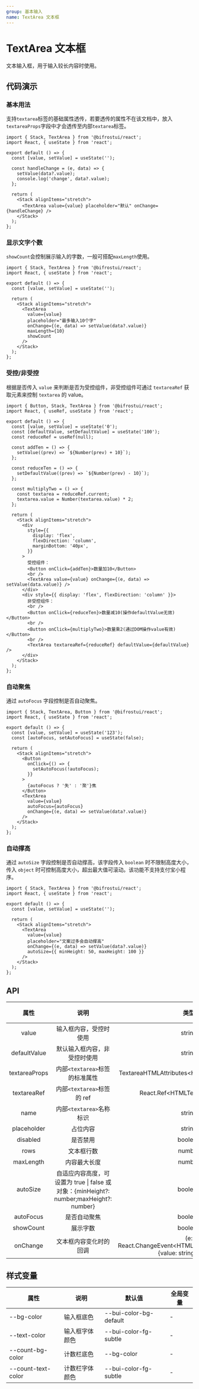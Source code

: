 ```yaml
---
group: 基本输入
name: TextArea 文本框
---
```


# TextArea 文本框

文本输入框，用于输入较长内容时使用。

## 代码演示

### 基本用法

支持`textarea`标签的基础属性透传，若要透传的属性不在该文档中，放入`textareaProps`字段中才会透传至内部`textarea`标签。

```tsx
import { Stack, TextArea } from '@bifrostui/react';
import React, { useState } from 'react';

export default () => {
  const [value, setValue] = useState('');

  const handleChange = (e, data) => {
    setValue(data?.value);
    console.log('change', data?.value);
  };

  return (
    <Stack alignItems="stretch">
      <TextArea value={value} placeholder="默认" onChange={handleChange} />
    </Stack>
  );
};
```

### 显示文字个数

`showCount`会控制展示输入的字数，一般可搭配`maxLength`使用。

```tsx
import { Stack, TextArea } from '@bifrostui/react';
import React, { useState } from 'react';

export default () => {
  const [value, setValue] = useState('');

  return (
    <Stack alignItems="stretch">
      <TextArea
        value={value}
        placeholder="最多输入10个字"
        onChange={(e, data) => setValue(data?.value)}
        maxLength={10}
        showCount
      />
    </Stack>
  );
};
```

### 受控/非受控

根据是否传入 `value` 来判断是否为受控组件，非受控组件可通过 `textareaRef` 获取元素来控制 `textarea` 的 value。

```tsx
import { Button, Stack, TextArea } from '@bifrostui/react';
import React, { useRef, useState } from 'react';

export default () => {
  const [value, setValue] = useState('0');
  const [defaultValue, setDefaultValue] = useState('100');
  const reduceRef = useRef(null);

  const addTen = () => {
    setValue((prev) => `${Number(prev) + 10}`);
  };

  const reduceTen = () => {
    setDefaultValue((prev) => `${Number(prev) - 10}`);
  };

  const multiplyTwo = () => {
    const textarea = reduceRef.current;
    textarea.value = Number(textarea.value) * 2;
  };

  return (
    <Stack alignItems="stretch">
      <div
        style={{
          display: 'flex',
          flexDirection: 'column',
          marginBottom: '40px',
        }}
      >
        受控组件：
        <Button onClick={addTen}>数量加10</Button>
        <br />
        <TextArea value={value} onChange={(e, data) => setValue(data.value)} />
      </div>
      <div style={{ display: 'flex', flexDirection: 'column' }}>
        非受控组件：
        <br />
        <Button onClick={reduceTen}>数量减10(操作defaultValue无效)</Button>
        <br />
        <Button onClick={multiplyTwo}>数量乘2(通过DOM操作value有效)</Button>
        <br />
        <TextArea textareaRef={reduceRef} defaultValue={defaultValue} />
      </div>
    </Stack>
  );
};
```

### 自动聚焦

通过 `autoFocus` 字段控制是否自动聚焦。

```tsx
import { Stack, TextArea, Button } from '@bifrostui/react';
import React, { useState } from 'react';

export default () => {
  const [value, setValue] = useState('123');
  const [autoFocus, setAutoFocus] = useState(false);

  return (
    <Stack alignItems="stretch">
      <Button
        onClick={() => {
          setAutoFocus(!autoFocus);
        }}
      >
        {autoFocus ? '失' : '聚'}焦
      </Button>
      <TextArea
        value={value}
        autoFocus={autoFocus}
        onChange={(e, data) => setValue(data?.value)}
      />
    </Stack>
  );
};
```

### 自动撑高

通过 `autoSize` 字段控制是否自动撑高，该字段传入 `boolean` 时不限制高度大小，传入 `object` 时可控制高度大小，超出最大值可滚动。该功能不支持支付宝小程序。

```tsx
import { Stack, TextArea } from '@bifrostui/react';
import React, { useState } from 'react';

export default () => {
  const [value, setValue] = useState('');

  return (
    <Stack alignItems="stretch">
      <TextArea
        value={value}
        placeholder="文案过多会自动撑高"
        onChange={(e, data) => setValue(data?.value)}
        autoSize={{ minHeight: 50, maxHeight: 100 }}
      />
    </Stack>
  );
};
```

## API

|     属性      |                                          说明                                          |                                    类型                                    | 默认值 |
| :-----------: | :------------------------------------------------------------------------------------: | :------------------------------------------------------------------------: | :----: |
|     value     |                                 输入框内容，受控时使用                                 |                                   string                                   |   -    |
| defaultValue  |                              默认输入框内容，非受控时使用                              |                                   string                                   |   -    |
| textareaProps |                             内部`<textarea>`标签的标准属性                             |                TextareaHTMLAttributes<HTMLTextAreaElement\>                |   -    |
|  textareaRef  |                               内部`<textarea>`标签的 ref                               |                      React.Ref<HTMLTextAreaElement\>                       |   -    |
|     name      |                                内部`<textarea>`名称标识                                |                                   string                                   |   -    |
|  placeholder  |                                        占位内容                                        |                                   string                                   |   -    |
|   disabled    |                                        是否禁用                                        |                                  boolean                                   | false  |
|     rows      |                                       文本框行数                                       |                                   number                                   |   2    |
|   maxLength   |                                      内容最大长度                                      |                                   number                                   |   -    |
|   autoSize    | 自适应内容高度，可设置为 true \| false 或对象：{minHeight?: number;maxHeight?: number} |                                  boolean                                   | false  |
|   autoFocus   |                                      是否自动聚焦                                      |                                  boolean                                   | false  |
|   showCount   |                                        展示字数                                        |                                  boolean                                   | false  |
|   onChange    |                                 文本框内容变化时的回调                                 | (e: React.ChangeEvent<HTMLTextAreaElement\>,data: {value: string}) => void |   -    |

## 样式变量

| 属性               | 说明           | 默认值                 | 全局变量 |
| ------------------ | -------------- | ---------------------- | -------- |
| --bg-color         | 输入框底色     | --bui-color-bg-default | -        |
| --text-color       | 输入框字体颜色 | --bui-color-fg-subtle  | -        |
| --count-bg-color   | 计数栏底色     | --bg-color             | -        |
| --count-text-color | 计数栏字体颜色 | --bui-color-fg-subtle  | -        |
